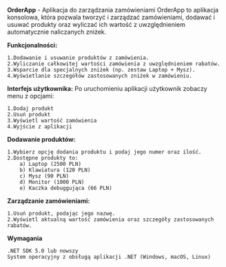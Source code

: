 **OrderApp** - Aplikacja do zarządzania zamówieniami
OrderApp to aplikacja konsolowa, która pozwala tworzyć i zarządzać zamówieniami, dodawać i usuwać produkty oraz wyliczać ich wartość z uwzględnieniem automatycznie naliczanych zniżek.

**Funkcjonalności:**

    1.Dodawanie i usuwanie produktów z zamówienia.
    2.Wyliczanie całkowitej wartości zamówienia z uwzględnieniem rabatów.
    3.Wsparcie dla specjalnych zniżek (np. zestaw Laptop + Mysz).
    4.Wyświetlanie szczegółów zastosowanych zniżek w zamówieniu.



 
**Interfejs użytkownika:** Po uruchomieniu aplikacji użytkownik zobaczy menu z opcjami:

	1.Dodaj produkt
	2.Usuń produkt
	3.Wyświetl wartość zamówienia
	4.Wyjście z aplikacji
 
**Dodawanie produktów:**

	1.Wybierz opcję dodania produktu i podaj jego numer oraz ilość.
	2.Dostępne produkty to:
		a) Laptop (2500 PLN)
		b) Klawiatura (120 PLN)
		c) Mysz (90 PLN)
		d) Monitor (1000 PLN)
		e) Kaczka debuggująca (66 PLN)

**Zarządzanie zamówieniami:**

	1.Usuń produkt, podając jego nazwę.
	2.Wyświetl aktualną wartość zamówienia oraz szczegóły zastosowanych rabatów.

 **Wymagania**
	
 	.NET SDK 5.0 lub nowszy
	System operacyjny z obsługą aplikacji .NET (Windows, macOS, Linux)
